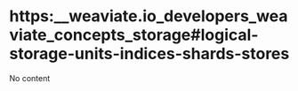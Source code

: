 # https:\_\_weaviate.io_developers_weaviate_concepts_storage#logical-storage-units-indices-shards-stores

No content
